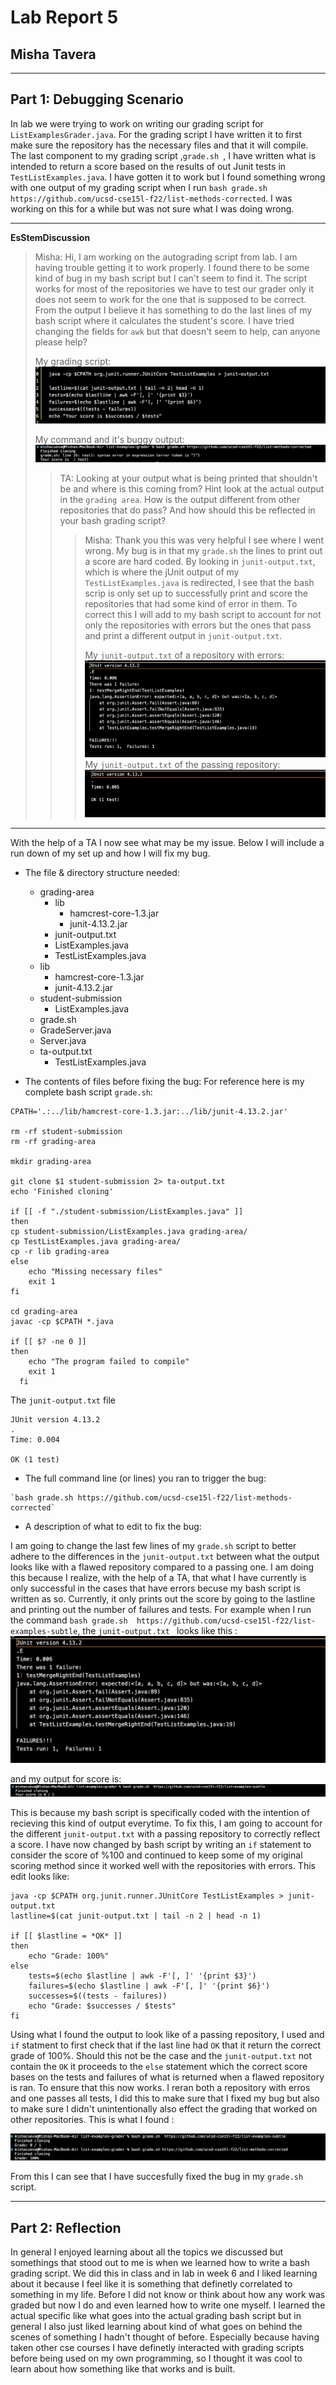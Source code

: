 # Lab Report 5
## Misha Tavera
----- 
## Part 1: Debugging Scenario 

In lab we were trying to work on writing our grading script for `ListExamplesGrader.java`. For the grading script I have written it to first make sure the repository has the necessary files and that it will compile. The last component to my grading script ,`grade.sh `, I have written what is intended to return a score based on the results of out Junit tests in `TestListExamples.java`. I have gotten it to work but I found something wrong with one output of my grading script when I run `bash grade.sh https://github.com/ucsd-cse15l-f22/list-methods-corrected`. I was working on this for a while but was not sure what I was doing wrong. 

---
**EsStemDiscussion**
> Misha: Hi, I am working on the autograding script from lab. I am having trouble getting it to work properly. I found there to be some kind of bug in my bash script but I can't seem to find it. The script works for most of the repositories we have to test our grader only it does not seem to work for the one that is supposed to be correct. From the output I believe it has something to do the last lines of my bash script where it calculates the student's score. I have tried changing the fields for `awk` but that doesn't seem to help, can anyone please help?
>
>  My grading script: ![buggygradingscript](buggygrader.png)
>
> My command and it's buggy output: ![bugoutput](buggraderouput.png)
>
>
> > TA: Looking at your output what is being printed that shouldn't be and where is this coming from? Hint look at the actual output in the `grading area`. How is the output different from other repositories that do pass? And how should this be reflected in your bash grading script?
> >
> > >Misha: Thank you this was very helpful I see where I went wrong. My bug is in that my `grade.sh` the lines to print out a score are hard coded. By looking in `junit-output.txt`, which is where the jUnit output of my `TestListExamples.java` is redirected, I see that the bash scrip is only set up to successfully print and score the repositories that had some kind of error in them. To correct this I will add to my bash script to account for not only the repositories with errors but the ones that pass and print a different output in `junit-output.txt`.
> > >
> > >My `junit-output.txt` of a repository with errors: ![error](failingrepo.png)
> > >My `junit-output.txt` of the passing repository: ![passing](passingrepo.png)

---

With the help of a TA I now see what may be my issue. Below I will include a run down of my set up and how I will fix my bug. 

* The file & directory structure needed:
  - grading-area
      - lib
          - hamcrest-core-1.3.jar
          - junit-4.13.2.jar
      - junit-output.txt
      - ListExamples.java
      - TestListExamples.java
  - lib
      - hamcrest-core-1.3.jar
      - junit-4.13.2.jar
  - student-submission
      - ListExamples.java
  - grade.sh
  - GradeServer.java
  - Server.java
  - ta-output.txt
       - TestListExamples.java
 
* The contents of files before fixing the bug:
  For reference here is my complete bash script `grade.sh`:

```
CPATH='.:../lib/hamcrest-core-1.3.jar:../lib/junit-4.13.2.jar'

rm -rf student-submission
rm -rf grading-area

mkdir grading-area

git clone $1 student-submission 2> ta-output.txt
echo 'Finished cloning'

if [[ -f "./student-submission/ListExamples.java" ]]
then 
cp student-submission/ListExamples.java grading-area/
cp TestListExamples.java grading-area/
cp -r lib grading-area
else 
    echo "Missing necessary files"
    exit 1
fi 

cd grading-area 
javac -cp $CPATH *.java

if [[ $? -ne 0 ]]
then 
    echo "The program failed to compile"
    exit 1
  fi
```
The `junit-output.txt` file 

```
JUnit version 4.13.2
.
Time: 0.004

OK (1 test)

```

* The full command line (or lines) you ran to trigger the bug:

```
`bash grade.sh https://github.com/ucsd-cse15l-f22/list-methods-corrected`
```
* A description of what to edit to fix the bug:

I am going to change the last few lines of my `grade.sh` script to better adhere to the differences in the `junit-output.txt` between what the output looks like with a flawed repository compared to a passing one. I am doing this because I realize, with the help of a TA, that what I have currently is only successful in the cases that have errors becuse my bash script is written as so. Currently, it only prints out the score by going to the lastline and printing out the number of failures and tests. For example when I run the command `bash grade.sh  https://github.com/ucsd-cse15l-f22/list-examples-subtle`, the `junit-output.txt ` looks like this : ![bad](failingrepo.png)

and my output for score is: ![bugworks](buggygraderworks.png)

This is because my bash script is specifically coded with the intention of recieving this kind of output everytime. To fix this, I am going to account for the different `junit-output.txt` with a passing repository to correctly reflect a score. I have now changed by bash script by writing an `if` statement to consider the score of %100 and continued to keep some of my original scoring method since it worked well with the repositories with errors. This edit looks like: 

```
java -cp $CPATH org.junit.runner.JUnitCore TestListExamples > junit-output.txt
lastline=$(cat junit-output.txt | tail -n 2 | head -n 1)

if [[ $lastline = *OK* ]]
then
    echo "Grade: 100%"
else
    tests=$(echo $lastline | awk -F'[, ]' '{print $3}')
    failures=$(echo $lastline | awk -F'[, ]' '{print $6}')
    successes=$((tests - failures))
    echo "Grade: $successes / $tests"
fi
```
Using what I found the output to look like of a passing repository, I used and `if` statment to first check that if the last line had `OK` that it return the correct grade of 100%. Should this not be the case and the `junit-output.txt` not contain the `OK` it proceeds to the `else` statement which the correct score bases on the tests and failures of what is returned when a flawed repository is ran. To ensure that this now works. I reran both a repository with erros and one passes all tests, I did this to make sure that I fixed my bug but also to make sure I didn't unintentionally also effect the grading that worked on other repositories. This is what I found : 

![passingyay](nowbothpass.png)


From this I can see that I have succesfully fixed the bug in my `grade.sh` script. 


-----

## Part 2: Reflection

In general I enjoyed learning about all the topics we discussed but somethings that stood out to me is when we learned how to write a bash grading script. We did this in class and in lab in week 6 and I liked learning about it because I feel like it is something that definetly correlated to something in my life. Before I did not know or think about how any work was graded but now I do and even learned how to write one myself. I learned the actual specific like what goes into the actual grading bash script but in general I also just liked learning about kind of what goes on behind the scenes of something I hadn't thought of before. Especially because having taken other cse courses I have definetly interacted with grading scripts before being used on my own programming, so I thought it was cool to learn about how something like that works and is built. 
